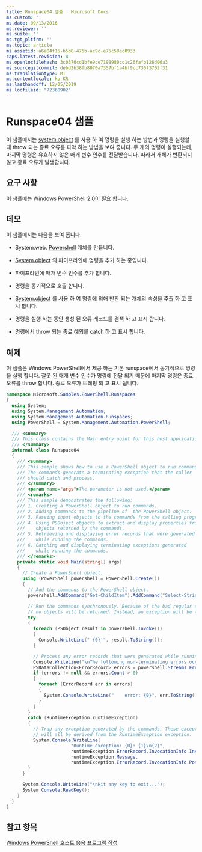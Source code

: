```yaml
---
title: Runspace04 샘플 | Microsoft Docs
ms.custom: ''
ms.date: 09/13/2016
ms.reviewer: ''
ms.suite: ''
ms.tgt_pltfrm: ''
ms.topic: article
ms.assetid: a6a04f15-b5d8-475b-ac9c-e75c58ec8933
caps.latest.revision: 8
ms.openlocfilehash: 3cb370cd1bfe9ce7198980cc1c26fafb126d00a3
ms.sourcegitcommit: debd2b38fb8070a7357bf1a4bf9cc736f3702f31
ms.translationtype: MT
ms.contentlocale: ko-KR
ms.lasthandoff: 12/05/2019
ms.locfileid: "72360902"
---
```

# <a name="runspace04-sample"></a>Runspace04 샘플

이 샘플에서는 [system.object](/dotnet/api/system.management.automation.powershell) 를 사용 하 여 명령을 실행 하는 방법과 명령을 실행할 때 throw 되는 종료 오류를 파악 하는 방법을 보여 줍니다. 두 개의 명령이 실행되는데, 마지막 명령은 유효하지 않은 매개 변수 인수를 전달받습니다. 따라서 개체가 반환되지 않고 종료 오류가 발생합니다.

## <a name="requirements"></a>요구 사항

이 샘플에는 Windows PowerShell 2.0이 필요 합니다.

## <a name="demonstrates"></a>데모

이 샘플에서는 다음을 보여 줍니다.

- System.web. [Powershell](/dotnet/api/system.management.automation.powershell) 개체를 만듭니다.

- [System.object](/dotnet/api/system.management.automation.powershell) 의 파이프라인에 명령을 추가 하는 중입니다.

- 파이프라인에 매개 변수 인수를 추가 합니다.

- 명령을 동기적으로 호출 합니다.

- [System.object](/dotnet/api/System.Management.Automation.PSObject) 를 사용 하 여 명령에 의해 반환 되는 개체의 속성을 추출 하 고 표시 합니다.

- 명령을 실행 하는 동안 생성 된 오류 레코드를 검색 하 고 표시 합니다.

- 명령에서 throw 되는 종료 예외를 catch 하 고 표시 합니다.

## <a name="example"></a>예제

이 샘플은 Windows PowerShell에서 제공 하는 기본 runspace에서 동기적으로 명령을 실행 합니다. 잘못 된 매개 변수 인수가 명령에 전달 되기 때문에 마지막 명령은 종료 오류를 throw 합니다. 종료 오류가 트래핑 되 고 표시 됩니다.

```csharp
namespace Microsoft.Samples.PowerShell.Runspaces
{
  using System;
  using System.Management.Automation;
  using System.Management.Automation.Runspaces;
  using PowerShell = System.Management.Automation.PowerShell;

  /// <summary>
  /// This class contains the Main entry point for this host application.
  /// </summary>
  internal class Runspace04
  {
    /// <summary>
    /// This sample shows how to use a PowerShell object to run commands.
    /// The commands generate a terminating exception that the caller
    /// should catch and process.
    /// </summary>
    /// <param name="args">The parameter is not used.</param>
    /// <remarks>
    /// This sample demonstrates the following:
    /// 1. Creating a PowerShell object to run commands.
    /// 2. Adding commands to the pipeline of  the PowerShell object.
    /// 3. Passing input objects to the commands from the calling program.
    /// 4. Using PSObject objects to extract and display properties from the
    ///    objects returned by the commands.
    /// 5. Retrieving and displaying error records that were generated
    ///    while running the commands.
    /// 6. Catching and displaying terminating exceptions generated
    ///    while running the commands.
    /// </remarks>
    private static void Main(string[] args)
    {
      // Create a PowerShell object.
      using (PowerShell powershell = PowerShell.Create())
      {
        // Add the commands to the PowerShell object.
        powershell.AddCommand("Get-ChildItem").AddCommand("Select-String").AddArgument("*");

        // Run the commands synchronously. Because of the bad regular expression,
        // no objects will be returned. Instead, an exception will be thrown.
        try
        {
          foreach (PSObject result in powershell.Invoke())
          {
            Console.WriteLine("'{0}'", result.ToString());
          }

          // Process any error records that were generated while running the commands.
          Console.WriteLine("\nThe following non-terminating errors occurred:\n");
          PSDataCollection<ErrorRecord> errors = powershell.Streams.Error;
          if (errors != null && errors.Count > 0)
          {
            foreach (ErrorRecord err in errors)
            {
              System.Console.WriteLine("    error: {0}", err.ToString());
            }
          }
        }
        catch (RuntimeException runtimeException)
        {
          // Trap any exception generated by the commands. These exceptions
          // will all be derived from the RuntimeException exception.
          System.Console.WriteLine(
                        "Runtime exception: {0}: {1}\n{2}",
                        runtimeException.ErrorRecord.InvocationInfo.InvocationName,
                        runtimeException.Message,
                        runtimeException.ErrorRecord.InvocationInfo.PositionMessage);
        }
      }

      System.Console.WriteLine("\nHit any key to exit...");
      System.Console.ReadKey();
    }
  }
}
```

## <a name="see-also"></a>참고 항목

[Windows PowerShell 호스트 응용 프로그램 작성](./writing-a-windows-powershell-host-application.md)